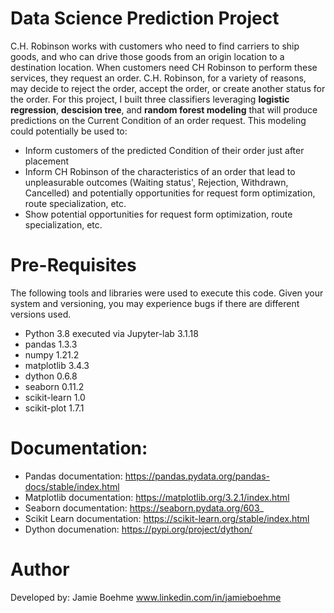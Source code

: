 # Data Science Prediction Project

C.H. Robinson works with customers who need to find carriers to ship goods, and who can drive those goods from an origin location to a destination location. When customers need CH Robinson to perform these services, they request an order. C.H. Robinson, for a variety of reasons,
may decide to reject the order, accept the order, or create another status for the order. For this project, I built three classifiers leveraging **logistic regression**, **descision tree**, and **random forest modeling** that will produce predictions on the Current Condition of an order request. This modeling could potentially be used to:
* Inform customers of the predicted Condition of their order just after placement
* Inform CH Robinson of the characteristics of an order that lead to unpleasurable outcomes (Waiting status', Rejection, Withdrawn, Cancelled) and potentially opportunities for request form optimization, route specialization, etc.
* Show potential opportunities for request form optimization, route specialization, etc.


# Pre-Requisites
The following tools and libraries were used to execute this code. Given your system and versioning, you may experience bugs if there are different versions used.
* Python 3.8 executed via Jupyter-lab 3.1.18
* pandas 1.3.3
* numpy 1.21.2
* matplotlib 3.4.3
* dython 0.6.8
* seaborn 0.11.2
* scikit-learn 1.0
* scikit-plot 1.7.1


# Documentation:
* Pandas documentation: https://pandas.pydata.org/pandas-docs/stable/index.html
* Matplotlib documentation: https://matplotlib.org/3.2.1/index.html
* Seaborn documentation: https://seaborn.pydata.org/603_ 
* Scikit Learn documentation: https://scikit-learn.org/stable/index.html
* Dython documenation: https://pypi.org/project/dython/

# Author
Developed by: Jamie Boehme
www.linkedin.com/in/jamieboehme
